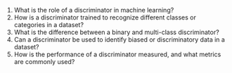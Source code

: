 1. What is the role of a discriminator in machine learning?
2. How is a discriminator trained to recognize different classes or categories in a dataset?
3. What is the difference between a binary and multi-class discriminator?
4. Can a discriminator be used to identify biased or discriminatory data in a dataset?
5. How is the performance of a discriminator measured, and what metrics are commonly used?